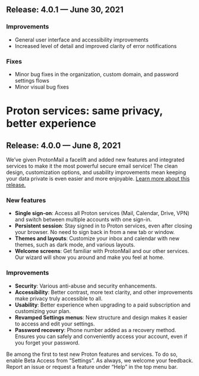 ## Release: 4.0.1 — June 30, 2021

### Improvements
- General user interface and accessibility improvements
- Increased level of detail and improved clarity of error notifications 

### Fixes
- Minor bug fixes in the organization, custom domain, and password settings flows
- Minor visual bug fixes

# Proton services: same privacy, better experience

## Release: 4.0.0 — June 8, 2021

We’ve given ProtonMail a facelift and added new features and integrated services to make it the most powerful secure email service! The clean design, customization options, and usability improvements mean keeping your data private is even easier and more enjoyable. [Learn more about this release.](https://protonmail.com/blog/new-protonmail-announcement)

### New features
- **Single sign-on**: Access all Proton services (Mail, Calendar, Drive, VPN) and switch between multiple accounts with one sign-in.
- **Persistent session**: Stay signed in to Proton services, even after closing your browser. No need to sign back in from a new tab or window.
- **Themes and layouts**: Customize your inbox and calendar with new themes, such as dark mode, and various layouts.
- **Welcome screens**: Get familiar with ProtonMail and our other services. Our wizard will show you around and make you feel at home.

### Improvements
- **Security**: Various anti-abuse and security enhancements.
- **Accessibility**: Better contrast, more text clarity, and other improvements make privacy truly accessible to all.
- **Usability**: Better experience when upgrading to a paid subscription and customizing your plan.
- **Revamped Settings menus**: New structure and design makes it easier to access and edit your settings.
- **Password recovery**: Phone number added as a recovery method. Ensures you can safely and conveniently access your account, even if you forget your password.

Be among the first to test new Proton features and services. To do so, enable Beta Access from “Settings”. As always, we welcome your feedback. Report an issue or request a feature under “Help” in the top menu bar.
